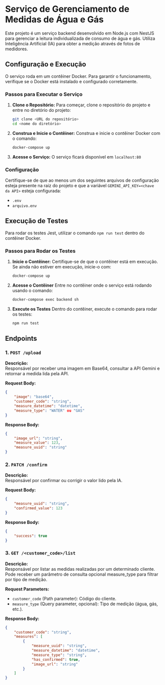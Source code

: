# Serviço de Gerenciamento de Medidas de Água e Gás

Este projeto é um serviço backend desenvolvido em Node.js com NestJS para gerenciar a leitura individualizada de consumo de água e gás. Utiliza Inteligência Artificial (IA) para obter a medição através de fotos de medidores.

## Configuração e Execução

O serviço roda em um contêiner Docker. Para garantir o funcionamento, verifique se o Docker está instalado e configurado corretamente.

### Passos para Executar o Serviço

1. **Clone o Repositório:**
    Para começar, clone o repositório do projeto e entre no diretório do projeto:
    ```bash
    git clone <URL do repositório>
    cd <nome do diretório>
    ```

2. **Construa e Inicie o Contêiner:**
    Construa e inicie o contêiner Docker com o comando:
    ```bash
    docker-compose up
    ```

3. **Acesse o Serviço:**
    O serviço ficará disponível em `localhost:80`

### Configuração

Certifique-se de que ao menos um dos seguintes arquivos de configuração esteja presente na raiz do projeto e que a variável `GEMINI_API_KEY=<chave da API>` esteja configurada:

- `.env`
- `arquivo.env` 

## Execução de Testes
Para rodar os testes Jest, utilizar o comando `npm run test` dentro do contêiner Docker.

### Passos para Rodar os Testes

1. **Inicie o Contêiner:**
	Certifique-se de que o contêiner está em execução. Se ainda não estiver em execução, inicie-o com:

	```bash
	docker-compose up
	```

2. **Acesse o Contêiner**
	Entre no contêiner onde o serviço está rodando usando o comando:

	```bash
	docker-compose exec backend sh
	```

3. **Execute os Testes**
	Dentro do contêiner, execute o comando para rodar os testes:

	```bash
	npm run test
	```

## Endpoints

### 1. `POST /upload`

**Descrição:**  
Responsável por receber uma imagem em Base64, consultar a API Gemini e retornar a medida lida pela API.

**Request Body:**
```json
{ 
	"image": "base64", 
	"customer_code": "string", 
	"measure_datetime": "datetime", 
	"measure_type": "WATER" ou "GAS"
} 
```

**Response Body:**
```json
{ 
	"image_url": "string", 
	"measure_value": 123, 
	"measure_uuid": "string" 
}
```

### 2. `PATCH /confirm`

**Descrição:**  
Responsável por confirmar ou corrigir o valor lido pela IA.

**Request Body:**
```json
{
	"measure_uuid": "string",
	"confirmed_value": 123
}
```

**Response Body:**
```json
{ 
	"success": true 
}
```

### 3. `GET /<customer_code>/list`

**Descrição:**  
Responsável por listar as medidas realizadas por um determinado cliente. Pode receber um parâmetro de consulta opcional measure_type para filtrar por tipo de medição.

**Request Parameters:**
- `customer_code` (Path parameter): Código do cliente.
- `measure_type` (Query parameter, opcional): Tipo de medição (água, gás, etc.).


**Response Body:**
```json
{ 
	"customer_code": "string", 
	"measures": [ 
		{ 
			"measure_uuid": "string", 
			"measure_datetime": "datetime", 
			"measure_type": "string", 
			"has_confirmed": true, 
			"image_url": "string"
		}
	] 
}
```

